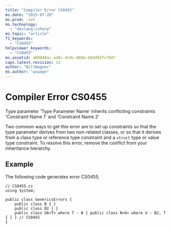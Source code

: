 ```yaml
---
title: "Compiler Error CS0455"
ms.date: "2015-07-20"
ms.prod: .net
ms.technology: 
  - "devlang-csharp"
ms.topic: "article"
f1_keywords: 
  - "CS0455"
helpviewer_keywords: 
  - "CS0455"
ms.assetid: a09840ac-ad8c-4c9c-868e-b83d937c7047
caps.latest.revision: 13
author: "BillWagner"
ms.author: "wiwagn"
---
```

# Compiler Error CS0455
Type parameter 'Type Parameter Name' inherits conflicting constraints 'Constraint Name 1' and 'Constraint Name 2'  
  
 Two common ways to get this error are to set up constraints so that the type parameter derives from two non-related classes, or so that it derives from a class type or reference type constraint and a `struct` type or value type constraint. To resolve this error, remove the conflict from your inheritance hierarchy.  
  
## Example  
 The following code generates error CS0455.  
  
```  
// CS0455.cs  
using System;  
  
public class GenericsErrors {  
    public class B { }  
    public class B2 { }  
    public class G6<T> where T : B { public class N<U> where U : B2, T { } } // CS0455  
}  
```
